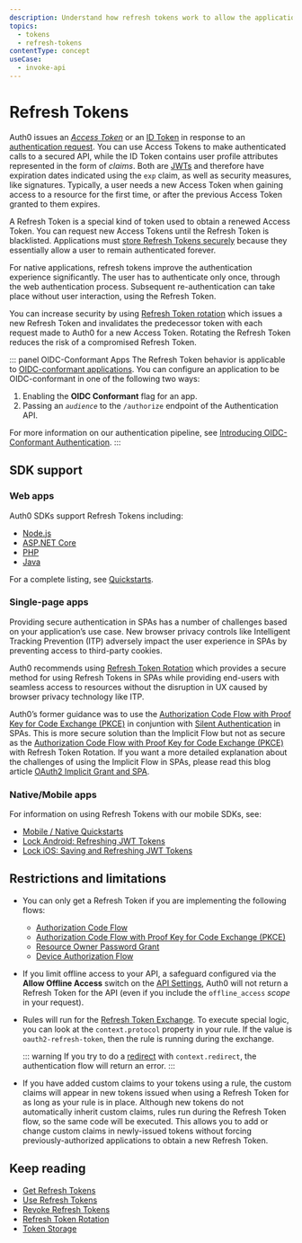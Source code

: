 ```yaml
---
description: Understand how refresh tokens work to allow the application to ask Auth0 to issue a new Access Token or ID Token without having to re-authenticate the user.
topics:
  - tokens
  - refresh-tokens
contentType: concept
useCase:
  - invoke-api
---
```

# Refresh Tokens

Auth0 issues an <dfn data-key="access-token">[Access Token](/tokens/concepts/access-tokens)</dfn> or an [ID Token](/tokens/concepts/id-tokens) in response to an [authentication request](/api-auth). You can use Access Tokens to make authenticated calls to a secured API, while the ID Token contains user profile attributes represented in the form of *claims*. Both are [JWTs](/tokens/concepts/jwts) and therefore have expiration dates indicated using the `exp` claim, as well as security measures, like signatures. Typically, a user needs a new Access Token when gaining access to a resource for the first time, or after the previous Access Token granted to them expires.

A Refresh Token is a special kind of token used to obtain a renewed Access Token. You can request new Access Tokens until the Refresh Token is blacklisted. Applications must [store Refresh Tokens securely](/tokens/concepts/token-storage) because they essentially allow a user to remain authenticated forever.

For native applications, refresh tokens improve the authentication experience significantly. The user has to authenticate only once, through the web authentication process. Subsequent re-authentication can take place without user interaction, using the Refresh Token.

You can increase security by using [Refresh Token rotation](/tokens/concepts/refresh-token-rotation) which issues a new Refresh Token and invalidates the predecessor token with each request made to Auth0 for a new Access Token. Rotating the Refresh Token reduces the risk of a compromised Refresh Token. 

::: panel OIDC-Conformant Apps
The Refresh Token behavior is applicable to [OIDC-conformant applications](/api-auth/tutorials/adoption/oidc-conformant). You can configure an application to be OIDC-conformant in one of the following two ways:

1. Enabling the **OIDC Conformant** flag for an app.
2. Passing an <dfn data-key="audience">`audience`</dfn> to the `/authorize` endpoint of the Authentication API.

For more information on our authentication pipeline, see [Introducing OIDC-Conformant Authentication](/api-auth/intro).
:::

## SDK support

### Web apps

Auth0 SDKs support Refresh Tokens including: 

- [Node.js](/quickstart/webapp/nodejs)
- [ASP.NET Core](/quickstart/webapp/aspnet-core)
- [PHP](/quickstart/webapp/php)
- [Java](/dev-centers/java)

For a complete listing, see [Quickstarts](/quickstart/webapp).

### Single-page apps

Providing secure authentication in SPAs has a number of challenges based on your application’s use case. New browser privacy controls like Intelligent Tracking Prevention (ITP) adversely impact the user experience in SPAs by preventing access to third-party cookies.

Auth0 recommends using [Refresh Token Rotation](/tokens/concepts/refresh-token-rotation) which provides a secure method for using Refresh Tokens in SPAs while providing end-users with seamless access to resources without the disruption in UX caused by browser privacy technology like ITP.

Auth0’s former guidance was to use the [Authorization Code Flow with Proof Key for Code Exchange (PKCE)](/flows/concepts/auth-code-pkce) in conjuntion with [Silent Authentication](/api-auth/tutorials/silent-authentication) in SPAs. This is more secure solution than the Implicit Flow but not as secure as the [Authorization Code Flow with Proof Key for Code Exchange (PKCE)](/flows/concepts/auth-code-pkce) with Refresh Token Rotation. If you want a more detailed explanation about the challenges of using the Implicit Flow in SPAs, please read this blog article [OAuth2 Implicit Grant and SPA](https://auth0.com/blog/oauth2-implicit-grant-and-spa/).

### Native/Mobile apps

For information on using Refresh Tokens with our mobile SDKs, see:

* [Mobile / Native Quickstarts](/quickstart/native)
* [Lock Android: Refreshing JWT Tokens](/libraries/lock-android/refresh-jwt-tokens)
* [Lock iOS: Saving and Refreshing JWT Tokens](/libraries/lock-ios/v2)

## Restrictions and limitations

* You can only get a Refresh Token if you are implementing the following flows:
  - [Authorization Code Flow](/flows/concepts/auth-code)
  - [Authorization Code Flow with Proof Key for Code Exchange (PKCE)](/flows/concepts/auth-code-pkce)
  - [Resource Owner Password Grant](/api-auth/grant/password)
  - [Device Authorization Flow](/flows/concepts/device-auth)

* If you limit offline access to your API, a safeguard configured via the **Allow Offline Access** switch on the [API Settings](${manage_url}/#/apis), Auth0 will not return a Refresh Token for the API (even if you include the `offline_access` <dfn data-key="scope">scope</dfn> in your request).

* Rules will run for the [Refresh Token Exchange](/tokens/guides/use-refresh-tokens). To execute special logic, you can look at the `context.protocol` property in your rule. If the value is `oauth2-refresh-token`, then the rule is running during the exchange.

  ::: warning
  If you try to do a <a href="/rules/redirect">redirect</a> with <code>context.redirect</code>, the authentication flow will return an error.
  :::

* If you have added custom claims to your tokens using a rule, the custom claims will appear in new tokens issued when using a Refresh Token for as long as your rule is in place. Although new tokens do not automatically inherit custom claims, rules run during the Refresh Token flow, so the same code will be executed. This allows you to add or change custom claims in newly-issued tokens without forcing previously-authorized applications to obtain a new Refresh Token.

## Keep reading

* [Get Refresh Tokens](/tokens/guides/get-refresh-tokens)
* [Use Refresh Tokens](/tokens/guides/use-refresh-tokens)
* [Revoke Refresh Tokens](/tokens/guides/revoke-refresh-tokens)
* [Refresh Token Rotation](/tokens/concepts/refresh-token-rotation)
* [Token Storage](/tokens/concepts/token-storage)
